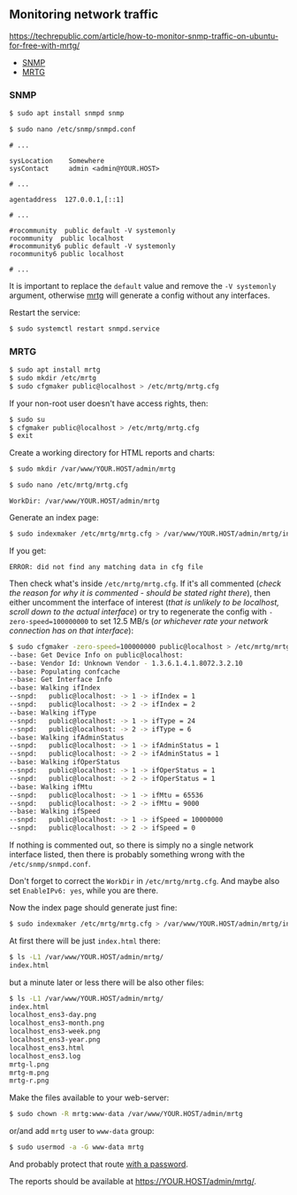 ## Monitoring network traffic

<https://techrepublic.com/article/how-to-monitor-snmp-traffic-on-ubuntu-for-free-with-mrtg/>

<!-- MarkdownTOC -->

- [SNMP](#snmp)
- [MRTG](#mrtg)

<!-- /MarkdownTOC -->

### SNMP

``` sh
$ sudo apt install snmpd snmp
```

``` sh
$ sudo nano /etc/snmp/snmpd.conf
```
```
# ...

sysLocation    Somewhere
sysContact     admin <admin@YOUR.HOST>

# ...

agentaddress  127.0.0.1,[::1]

# ...

#rocommunity  public default -V systemonly
rocommunity  public localhost
#rocommunity6 public default -V systemonly
rocommunity6 public localhost

# ...
```

It is important to replace the `default` value and remove the `-V systemonly` argument, otherwise [mrtg](#mrtg) will generate a config without any interfaces.

Restart the service:

``` sh
$ sudo systemctl restart snmpd.service
```

### MRTG

``` sh
$ sudo apt install mrtg
$ sudo mkdir /etc/mrtg
$ sudo cfgmaker public@localhost > /etc/mrtg/mrtg.cfg
```

If your non-root user doesn't have access rights, then:

``` sh
$ sudo su
$ cfgmaker public@localhost > /etc/mrtg/mrtg.cfg
$ exit
```

Create a working directory for HTML reports and charts:

``` sh
$ sudo mkdir /var/www/YOUR.HOST/admin/mrtg
```

``` sh
$ sudo nano /etc/mrtg/mrtg.cfg
```
```
WorkDir: /var/www/YOUR.HOST/admin/mrtg
```

Generate an index page:

``` sh
$ sudo indexmaker /etc/mrtg/mrtg.cfg > /var/www/YOUR.HOST/admin/mrtg/index.html
```

If you get:

```
ERROR: did not find any matching data in cfg file
```

Then check what's inside `/etc/mrtg/mrtg.cfg`. If it's all commented (*check the reason for why it is commented - should be stated right there*), then either uncomment the interface of interest (*that is unlikely to be localhost, scroll down to the actual interface*) or try to regenerate the config with `-zero-speed=100000000` to set 12.5 MB/s (*or whichever rate your network connection has on that interface*):

``` sh
$ sudo cfgmaker -zero-speed=100000000 public@localhost > /etc/mrtg/mrtg.cfg
--base: Get Device Info on public@localhost:
--base: Vendor Id: Unknown Vendor - 1.3.6.1.4.1.8072.3.2.10
--base: Populating confcache
--base: Get Interface Info
--base: Walking ifIndex
--snpd:   public@localhost: -> 1 -> ifIndex = 1
--snpd:   public@localhost: -> 2 -> ifIndex = 2
--base: Walking ifType
--snpd:   public@localhost: -> 1 -> ifType = 24
--snpd:   public@localhost: -> 2 -> ifType = 6
--base: Walking ifAdminStatus
--snpd:   public@localhost: -> 1 -> ifAdminStatus = 1
--snpd:   public@localhost: -> 2 -> ifAdminStatus = 1
--base: Walking ifOperStatus
--snpd:   public@localhost: -> 1 -> ifOperStatus = 1
--snpd:   public@localhost: -> 2 -> ifOperStatus = 1
--base: Walking ifMtu
--snpd:   public@localhost: -> 1 -> ifMtu = 65536
--snpd:   public@localhost: -> 2 -> ifMtu = 9000
--base: Walking ifSpeed
--snpd:   public@localhost: -> 1 -> ifSpeed = 10000000
--snpd:   public@localhost: -> 2 -> ifSpeed = 0
```

If nothing is commented out, so there is simply no a single network interface listed, then there is probably something wrong with the `/etc/snmp/snmpd.conf`.

Don't forget to correct the `WorkDir` in `/etc/mrtg/mrtg.cfg`. And maybe also set `EnableIPv6: yes`, while you are there.

Now the index page should generate just fine:

``` sh
$ sudo indexmaker /etc/mrtg/mrtg.cfg > /var/www/YOUR.HOST/admin/mrtg/index.html
```

At first there will be just `index.html` there:

``` sh
$ ls -L1 /var/www/YOUR.HOST/admin/mrtg/
index.html
```

but a minute later or less there will be also other files:

``` sh
$ ls -L1 /var/www/YOUR.HOST/admin/mrtg/
index.html
localhost_ens3-day.png
localhost_ens3-month.png
localhost_ens3-week.png
localhost_ens3-year.png
localhost_ens3.html
localhost_ens3.log
mrtg-l.png
mrtg-m.png
mrtg-r.png
```

Make the files available to your web-server:

``` sh
$ sudo chown -R mrtg:www-data /var/www/YOUR.HOST/admin/mrtg
```

or/and add `mrtg` user to `www-data` group:

``` sh
$ sudo usermod -a -G www-data mrtg
```

And probably protect that route [with a password](https://github.com/retifrav/scraps/blob/master/_linux/index.md#basic-authentication).

The reports should be available at <https://YOUR.HOST/admin/mrtg/>.
